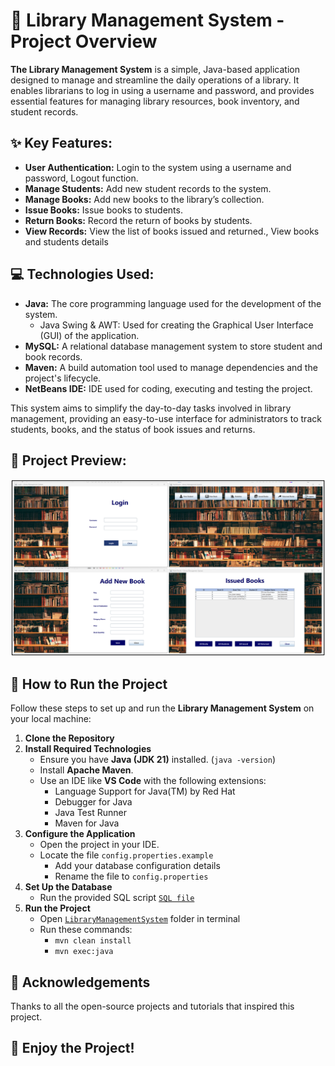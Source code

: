 ##
# 📖 Library Management System - Project Overview
**The Library Management System** is a simple, Java-based application designed to manage and streamline the daily operations of a library. It enables librarians to log in using a username and password, and provides essential features for managing library resources, book inventory, and student records.

##
## ✨ Key Features:
- **User Authentication:** Login to the system using a username and password, Logout function.
- **Manage Students:** Add new student records to the system.
- **Manage Books:** Add new books to the library’s collection.
- **Issue Books:** Issue books to students.
- **Return Books:** Record the return of books by students.
- **View Records:** View the list of books issued and returned., View books and students details

##
## 💻 Technologies Used:
- **Java:** The core programming language used for the development of the system.
  - Java Swing & AWT: Used for creating the Graphical User Interface (GUI) of the application.
- **MySQL:** A relational database management system to store student and book records.
- **Maven:** A build automation tool used to manage dependencies and the project's lifecycle.
- **NetBeans IDE:** IDE used for coding, executing and testing the project.

This system aims to simplify the day-to-day tasks involved in library management, providing an easy-to-use interface for administrators to track students, books, and the status of book issues and returns.

##
## 👀 Project Preview:
![Library System Preview.](/Assets/library_system.png)

##
## 🚀 How to Run the Project
Follow these steps to set up and run the **Library Management System** on your local machine:
1. **Clone the Repository** 
2. **Install Required Technologies**
    - Ensure you have **Java (JDK 21)** installed. (`java -version`)
    - Install **Apache Maven**.
    - Use an IDE like **VS Code** with the following extensions:
      - Language Support for Java(TM) by Red Hat
      - Debugger for Java
      - Java Test Runner
      - Maven for Java
3. **Configure the Application**
    - Open the project in your IDE.
    - Locate the file `config.properties.example`
      - Add your database configuration details
      - Rename the file to `config.properties`
4. **Set Up the Database**
    - Run the provided SQL script [`SQL file`](https://github.com/bpk00/Library-Management-System/blob/main/Assets/LibrarySystem.sql)
5. **Run the Project**
    - Open [`LibraryManagementSystem`](https://github.com/bpk00/Library-Management-System/tree/main/LibraryManagementSystem) folder in terminal
    - Run these commands:
       - `mvn clean install`
       - `mvn exec:java`

##
## 🙏 Acknowledgements
Thanks to all the open-source projects and tutorials that inspired this project.
##
## 🎉 Enjoy the Project!

##
##
